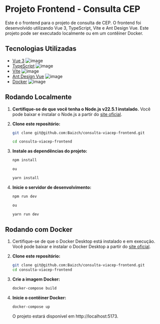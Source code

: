 # Projeto Frontend - Consulta CEP

Este é o frontend para o projeto de consulta de CEP. O frontend foi desenvolvido utilizando Vue 3, TypeScript, Vite e Ant Design Vue. Este projeto pode ser executado localmente ou em um contêiner Docker.

## Tecnologias Utilizadas

- [Vue 3](https://vuejs.org/) ![image](https://img.shields.io/badge/Vue%20js-35495E?style=for-the-badge&logo=vuedotjs&logoColor=4FC08D)
- [TypeScript](https://www.typescriptlang.org/) ![image](https://img.shields.io/badge/TypeScript-007ACC?style=for-the-badge&logo=typescript&logoColor=white)
- [Vite](https://vitejs.dev/) ![image](https://img.shields.io/badge/Vite-B73BFE?style=for-the-badge&logo=vite&logoColor=FFD62E)
- [Ant Design Vue](https://www.antdv.com/docs/vue/introduce) ![image](https://img.shields.io/badge/Ant%20Design-1890FF?style=for-the-badge&logo=antdesign&logoColor=white)   
- [Docker](https://www.docker.com/) ![image](https://img.shields.io/badge/Docker-2CA5E0?style=for-the-badge&logo=docker&logoColor=white)

## Rodando Localmente

1. **Certifique-se de que você tenha o Node.js v22.5.1 instalado.** Você pode baixar e instalar o Node.js a partir do [site oficial](https://nodejs.org/en/).

2. **Clone este repositório:**

   ```bash
   git clone git@github.com:Baizch/consulta-viacep-frontend.git
   
   cd consulta-viacep-frontend

3. **Instale as dependências do projeto:**
   ```bash
   npm install
   
   ou
   
   yarn install
   ```

4. **Inicie o servidor de desenvolvimento:**
   ```bash
   npm run dev

   ou

   yarn run dev
   ```
## Rodando com Docker

1. Certifique-se de que o Docker Desktop está instalado e em execução. Você pode baixar e instalar o Docker Desktop a partir do [site oficial](https://www.docker.com/).

2. **Clone este repositório:**

   ```bash
   git clone git@github.com:Baizch/consulta-viacep-frontend.git
   cd consulta-viacep-frontend

3. **Crie a imagem Docker:**
   ```bash
   docker-compose build
   ```

4. **Inicie o contêiner Docker:**
   ```bash
   docker-compose up
   ```

   O projeto estará disponível em http://localhost:5173.



